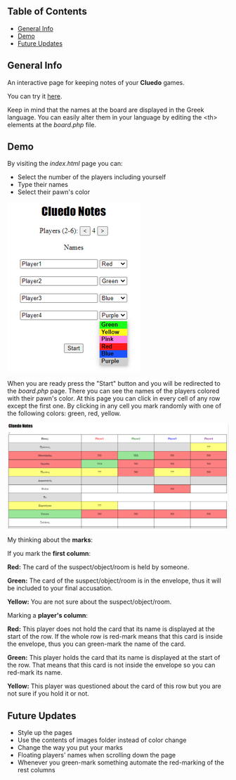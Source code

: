 ## Table of Contents
* [General Info](#general-info)
* [Demo](#demo)
* [Future Updates](#future-updates)

## General Info
An interactive page for keeping notes of your <b>Cluedo</b> games.

You can try it [here](https://ntelos.github.io/CluedoNotes/).
	
Keep in mind that the names at the board are displayed in the Greek language.
You can easily alter them in your language by editing the \<th> elements at the <i>board.php</i> file.

## Demo
By visiting the <i>index.html</i> page you can:
* Select the number of the players including yourself
* Type their names 
* Select their pawn's color


![Demo Screenshot from the index page](https://github.com/Ntelos/Cluedo-Notes/blob/main/images/demo_index.png?raw=true)

When you are ready press the "Start" button and you will be redirected to the <i>board.php</i> page.
There you can see the names of the players colored with their pawn's color.
At this page you can click in every cell of any row except the first one. By clicking in any cell you mark randomly with
one of the following colors: green, red, yellow.


![Demo Screenshot from the index page](https://github.com/Ntelos/Cluedo-Notes/blob/main/images/demo_board.png?raw=true)

My thinking about the <b>marks</b>:

If you mark the <b>first column</b>:

<b>Red:</b> The card of the suspect/object/room is held by someone.

<b>Green:</b> The card of the suspect/object/room is in the envelope, thus it will be included to your final accusation.

<b>Yellow:</b> You are not sure about the suspect/object/room.

Marking a <b>player's column</b>:

<b>Red:</b> This player does not hold the card that its name is displayed at the start of the row. If the whole row is red-mark 
means that this card is inside the envelope, thus you can green-mark the name of the card.

<b>Green:</b> This player holds the card that its name is displayed at the start of the row. That means that this card is not 
inside the envelope so you can red-mark its name.

<b>Yellow:</b> This player was questioned about the card of this row but you are not sure if you hold it or not.

## Future Updates
* Style up the pages
* Use the contents of images folder instead of color change
* Change the way you put your marks 
* Floating players' names when scrolling down the page
* Whenever you green-mark something automate the red-marking of the rest columns
